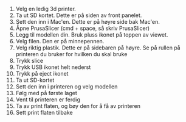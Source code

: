 1. Velg en ledig 3d printer. 
2. Ta ut SD kortet. Dette er på siden av front panelet.
3. Sett den inn i Mac'en. Dette er på høyre side bak Mac'en.
4. Åpne PrusaSlicer (cmd + space, så skriv PrusaSlicer)
5. Legg til modellen din. Bruk pluss ikonet på toppen av viewet.
6. Velg filen. Den er på minnepennen.
7. Velg riktig plastik. Dette er på sidebaren på høyre. Se på rullen på printeren du bruker for hvilken du skal bruke
8. Trykk slice
9. Trykk USB ikonet helt nederst
10. Trykk på eject ikonet
11. Ta ut SD-kortet
12. Sett den inn i printeren og velg modellen
13. Følg med på første laget
14. Vent til printeren er ferdig
15. Ta av print flaten, og bøy den for å få av printeren
16. Sett print flaten tilbake